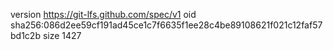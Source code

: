 version https://git-lfs.github.com/spec/v1
oid sha256:086d2ee59cf191ad45ce1c7f6635f1ee28c4be89108621f021c12faf57bd1c2b
size 1427
